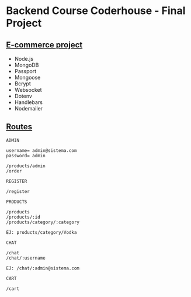 # Backend Course Coderhouse - Final Project

## <u> E-commerce project </u>

- Node.js
- MongoDB
- Passport
- Mongoose
- Bcrypt
- Websocket
- Dotenv
- Handlebars
- Nodemailer

## <u> Routes </u>

```
ADMIN

username= admin@sistema.com
password= admin

/products/admin
/order
```

```
REGISTER

/register
```

```
PRODUCTS

/products
/products/:id
/products/category/:category

EJ: products/category/Vodka
```

```
CHAT

/chat
/chat/:username

EJ: /chat/:admin@sistema.com
```

```
CART

/cart
```
